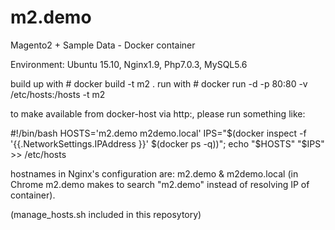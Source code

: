 # m2.demo
Magento2 + Sample Data - Docker container

Environment: Ubuntu 15.10, Nginx1.9, Php7.0.3, MySQL5.6

build up with #   docker build -t m2 .
run with #        docker run -d -p 80:80 -v /etc/hosts:/hosts -t m2

to make available from docker-host via http:, please run something like:

#!/bin/bash
HOSTS='m2.demo m2demo.local'
IPS="$(docker inspect -f '{{.NetworkSettings.IPAddress }}' $(docker ps -q))";
echo "$HOSTS" "$IPS" >> /etc/hosts

hostnames in Nginx's configuration are: m2.demo & m2demo.local (in Chrome m2.demo makes to search "m2.demo" instead of resolving IP of container).

(manage_hosts.sh included in this reposytory)
